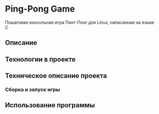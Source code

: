 # Ping-Pong Game
Пошаговая консольная игра Пинг-Понг для Linux, написанная на языке С
## Описание

## Технологии в проекте

## Техническое описание проекта
### Сборка и запуск игры

## Использование программы

